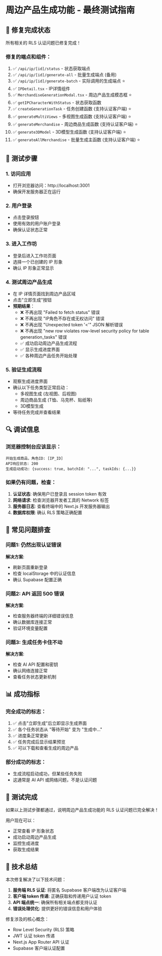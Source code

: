 # 周边产品生成功能 - 最终测试指南

## 🎯 修复完成状态
所有相关的 RLS 认证问题已修复完成！

### 修复的端点和组件：
1. ✅ `/api/ip/[id]/status` - 状态获取端点
2. ✅ `/api/ip/[id]/generate-all` - 批量生成端点 (备用)
3. ✅ `/api/ip/[id]/generate-batch` - 实际调用的生成端点 ⭐
4. ✅ `IPDetail.tsx` - IP详情组件
5. ✅ `MerchandiseGenerationModal.tsx` - 周边产品生成模态框 ⭐
6. ✅ `getIPCharacterWithStatus` - 状态获取函数
7. ✅ `createGenerationTask` - 任务创建函数 (支持认证客户端) ⭐
8. ✅ `generateMultiViews` - 多视图生成函数 (支持认证客户端) ⭐
9. ✅ `generateMerchandise` - 周边商品生成函数 (支持认证客户端) ⭐
10. ✅ `generate3DModel` - 3D模型生成函数 (支持认证客户端) ⭐
11. ✅ `generateAllMerchandise` - 批量生成主函数 (支持认证客户端) ⭐

## 🧪 测试步骤

### 1. 访问应用
- 打开浏览器访问：http://localhost:3001
- 确保开发服务器正在运行

### 2. 用户登录
- 点击登录按钮
- 使用有效的用户账户登录
- 确保认证状态正常

### 3. 进入工作坊
- 登录后进入工作坊页面
- 选择一个已创建的 IP 形象
- 确认 IP 形象正常显示

### 4. 测试周边产品生成
- 在 IP 详情页面找到周边产品区域
- 点击"立即生成"按钮
- **预期结果**：
  - ❌ 不再出现 "Failed to fetch status" 错误
  - ❌ 不再出现 "IP角色不存在或无权访问" 错误
  - ❌ 不再出现 "Unexpected token '<'" JSON 解析错误
  - ❌ 不再出现 "new row violates row-level security policy for table generation_tasks" 错误
  - ✅ 成功启动周边产品生成流程
  - ✅ 显示生成进度界面
  - ✅ 各种周边产品任务开始处理

### 5. 验证生成流程
- 观察生成进度界面
- 确认以下任务类型正常启动：
  - 多视图生成 (左视图、后视图)
  - 周边商品生成 (T恤、马克杯、贴纸等)
  - 3D模型生成
- 等待任务完成并查看结果

## 🔍 调试信息

### 浏览器控制台应该显示：
```
开始生成商品，角色ID: [IP_ID]
API响应状态: 200
生成启动成功: {success: true, batchId: "...", taskIds: {...}}
```

### 如果仍有问题，检查：
1. **认证状态**: 确保用户已登录且 session token 有效
2. **网络请求**: 检查浏览器开发者工具的 Network 标签
3. **服务器日志**: 查看终端中的 Next.js 开发服务器输出
4. **数据库权限**: 确认 RLS 策略正确配置

## 🚨 常见问题排查

### 问题1: 仍然出现认证错误
**解决方案**: 
- 刷新页面重新登录
- 检查 localStorage 中的认证信息
- 确认 Supabase 配置正确

### 问题2: API 返回 500 错误
**解决方案**:
- 检查服务器终端的详细错误信息
- 确认数据库连接正常
- 验证环境变量配置

### 问题3: 生成任务卡住不动
**解决方案**:
- 检查 AI API 配置和密钥
- 确认网络连接正常
- 查看任务状态更新机制

## 📊 成功指标

### 完全成功的标志：
1. ✅ 点击"立即生成"后立即显示生成界面
2. ✅ 各个任务状态从 "等待开始" 变为 "生成中..."
3. ✅ 进度条正常更新
4. ✅ 任务完成后显示结果预览
5. ✅ 可以下载和查看生成的周边产品

### 部分成功的标志：
- 生成流程启动成功，但某些任务失败
- 这通常是 AI API 或网络问题，不是认证问题

## 🎉 测试完成

如果以上测试步骤都通过，说明周边产品生成功能的 RLS 认证问题已完全解决！

用户现在可以：
- 正常查看 IP 形象状态
- 成功启动周边产品生成
- 监控生成进度
- 获取生成结果

## 📝 技术总结

本次修复解决了以下技术问题：
1. **服务端 RLS 认证**: 将匿名 Supabase 客户端改为认证客户端
2. **客户端 token 传递**: 正确获取和传递用户认证 token
3. **API 端点统一**: 确保所有相关端点都支持认证
4. **错误处理优化**: 提供更好的错误信息和用户体验

修复涉及的核心概念：
- Row Level Security (RLS) 策略
- JWT 认证 token 传递
- Next.js App Router API 认证
- Supabase 客户端认证配置

